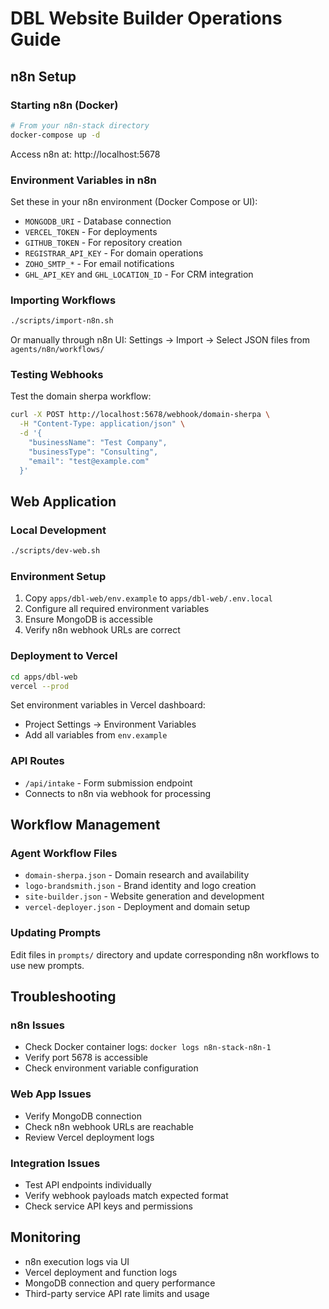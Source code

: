 # DBL Website Builder Operations Guide

## n8n Setup

### Starting n8n (Docker)
```bash
# From your n8n-stack directory
docker-compose up -d
```

Access n8n at: http://localhost:5678

### Environment Variables in n8n

Set these in your n8n environment (Docker Compose or UI):
- `MONGODB_URI` - Database connection
- `VERCEL_TOKEN` - For deployments  
- `GITHUB_TOKEN` - For repository creation
- `REGISTRAR_API_KEY` - For domain operations
- `ZOHO_SMTP_*` - For email notifications
- `GHL_API_KEY` and `GHL_LOCATION_ID` - For CRM integration

### Importing Workflows

```bash
./scripts/import-n8n.sh
```

Or manually through n8n UI: Settings → Import → Select JSON files from `agents/n8n/workflows/`

### Testing Webhooks

Test the domain sherpa workflow:
```bash
curl -X POST http://localhost:5678/webhook/domain-sherpa \
  -H "Content-Type: application/json" \
  -d '{
    "businessName": "Test Company",
    "businessType": "Consulting",
    "email": "test@example.com"
  }'
```

## Web Application

### Local Development

```bash
./scripts/dev-web.sh
```

### Environment Setup

1. Copy `apps/dbl-web/env.example` to `apps/dbl-web/.env.local`
2. Configure all required environment variables
3. Ensure MongoDB is accessible
4. Verify n8n webhook URLs are correct

### Deployment to Vercel

```bash
cd apps/dbl-web
vercel --prod
```

Set environment variables in Vercel dashboard:
- Project Settings → Environment Variables
- Add all variables from `env.example`

### API Routes

- `/api/intake` - Form submission endpoint
- Connects to n8n via webhook for processing

## Workflow Management

### Agent Workflow Files
- `domain-sherpa.json` - Domain research and availability
- `logo-brandsmith.json` - Brand identity and logo creation  
- `site-builder.json` - Website generation and development
- `vercel-deployer.json` - Deployment and domain setup

### Updating Prompts
Edit files in `prompts/` directory and update corresponding n8n workflows to use new prompts.

## Troubleshooting

### n8n Issues
- Check Docker container logs: `docker logs n8n-stack-n8n-1`
- Verify port 5678 is accessible
- Check environment variable configuration

### Web App Issues  
- Verify MongoDB connection
- Check n8n webhook URLs are reachable
- Review Vercel deployment logs

### Integration Issues
- Test API endpoints individually
- Verify webhook payloads match expected format
- Check service API keys and permissions

## Monitoring

- n8n execution logs via UI
- Vercel deployment and function logs
- MongoDB connection and query performance
- Third-party service API rate limits and usage
